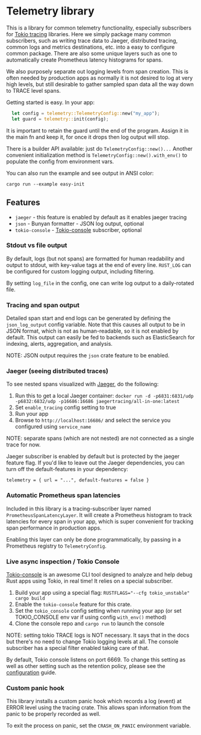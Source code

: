 # Telemetry library

This is a library for common telemetry functionality, especially subscribers for [Tokio tracing](https://github.com/tokio-rs/tracing)
libraries.  Here we simply package many common subscribers, such as writing trace data to Jaeger, distributed tracing,
common logs and metrics destinations, etc.  into a easy to configure common package.  There are also 
some unique layers such as one to automatically create Prometheus latency histograms for spans.

We also purposely separate out logging levels from span creation.  This is often needed by production apps
as normally it is not desired to log at very high levels, but still desirable to gather sampled span data
all the way down to TRACE level spans.

Getting started is easy.  In your app:

```rust
  let config = telemetry::TelemetryConfig::new("my_app");
  let guard = telemetry::init(config);
```

It is important to retain the guard until the end of the program.  Assign it in the main fn and keep it,
for once it drops then log output will stop.

There is a builder API available: just do `TelemetryConfig::new()...` Another convenient initialization method 
is `TelemetryConfig::new().with_env()` to populate the config from environment vars.

You can also run the example and see output in ANSI color:

    cargo run --example easy-init

## Features
- `jaeger` - this feature is enabled by default as it enables jaeger tracing
- `json` - Bunyan formatter - JSON log output, optional
- `tokio-console` - [Tokio-console](https://github.com/tokio-rs/console) subscriber, optional

### Stdout vs file output

By default, logs (but not spans) are formatted for human readability and output to stdout, with key-value tags at the end of every line.
`RUST_LOG` can be configured for custom logging output, including filtering.

By setting `log_file` in the config, one can write log output to a daily-rotated file.

### Tracing and span output

Detailed span start and end logs can be generated by defining the `json_log_output` config variable.  Note that this causes all output to be in JSON format, which is not as human-readable, so it is not enabled by default.
This output can easily be fed to backends such as ElasticSearch for indexing, alerts, aggregation, and analysis.

NOTE: JSON output requires the `json` crate feature to be enabled.

### Jaeger (seeing distributed traces)

To see nested spans visualized with [Jaeger](https://www.jaegertracing.io), do the following:

1. Run this to get a local Jaeger container: `docker run -d -p6831:6831/udp -p6832:6832/udp -p16686:16686 jaegertracing/all-in-one:latest`
2. Set `enable_tracing` config setting to true
3. Run your app
4. Browse to `http://localhost:16686/` and select the service you configured using `service_name`

NOTE: separate spans (which are not nested) are not connected as a single trace for now.

Jaeger subscriber is enabled by default but is protected by the jaeger feature flag.  If you'd like to leave
out the Jaeger dependencies, you can turn off the default-features in your dependency:

    telemetry = { url = "...", default-features = false }

### Automatic Prometheus span latencies

Included in this library is a tracing-subscriber layer named `PrometheusSpanLatencyLayer`.  It will create 
a Prometheus histogram to track latencies for every span in your app, which is super convenient for tracking
span performance in production apps.

Enabling this layer can only be done programmatically, by passing in a Prometheus registry to `TelemetryConfig`.

### Live async inspection / Tokio Console

[Tokio-console](https://github.com/tokio-rs/console) is an awesome CLI tool designed to analyze and help debug Rust apps using Tokio, in real time!  It relies on a special subscriber.

1. Build your app using a special flag: `RUSTFLAGS="--cfg tokio_unstable" cargo build`
2. Enable the `tokio-console` feature for this crate.
2. Set the `tokio_console` config setting when running your app (or set TOKIO_CONSOLE env var if using config `with_env()` method)
3. Clone the console repo and `cargo run` to launch the console

NOTE: setting tokio TRACE logs is NOT necessary.  It says that in the docs but there's no need to change Tokio logging levels at all.  The console subscriber has a special filter enabled taking care of that.

By default, Tokio console listens on port 6669.  To change this setting as well as other setting such as
the retention policy, please see the [configuration](https://docs.rs/console-subscriber/latest/console_subscriber/struct.Builder.html#configuration) guide.

### Custom panic hook

This library installs a custom panic hook which records a log (event) at ERROR level using the tracing
crate.  This allows span information from the panic to be properly recorded as well.

To exit the process on panic, set the `CRASH_ON_PANIC` environment variable.